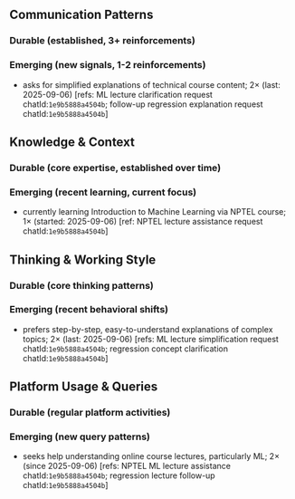 ## Communication Patterns
### Durable (established, 3+ reinforcements)

### Emerging (new signals, 1-2 reinforcements)
- asks for simplified explanations of technical course content; 2× (last: 2025-09-06) [refs: ML lecture clarification request chatId:`1e9b5888a4504b`; follow-up regression explanation request chatId:`1e9b5888a4504b`]

## Knowledge & Context
### Durable (core expertise, established over time)

### Emerging (recent learning, current focus)
- currently learning Introduction to Machine Learning via NPTEL course; 1× (started: 2025-09-06) [ref: NPTEL lecture assistance request chatId:`1e9b5888a4504b`]

## Thinking & Working Style
### Durable (core thinking patterns)

### Emerging (recent behavioral shifts)
- prefers step-by-step, easy-to-understand explanations of complex topics; 2× (last: 2025-09-06) [refs: ML lecture simplification request chatId:`1e9b5888a4504b`; regression concept clarification chatId:`1e9b5888a4504b`]

## Platform Usage & Queries
### Durable (regular platform activities)

### Emerging (new query patterns)
- seeks help understanding online course lectures, particularly ML; 2× (since 2025-09-06) [refs: NPTEL ML lecture assistance chatId:`1e9b5888a4504b`; regression lecture follow-up chatId:`1e9b5888a4504b`]